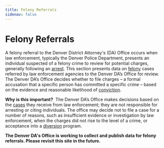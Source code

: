 ```yaml
---
title: Felony Referrals
sidenav: false
---
```

# Felony Referrals

A felony referral to the Denver District Attorney's (DA) Office occurs when law enforcement, typically the Denver Police Department, presents an individual suspected of a felony crime to review for potential charges, generally following an <a href="/technical-notes#arrest">arrest</a>. This section presents data on <a href="/technical-notes#felony">felony</a> cases referred by law enforcement agencies to the Denver DA’s Office for review. The Denver DA’s Office decides whether to file charges – a formal accusation that a specific person has committed a specific crime – based on the evidence and reasonable likelihood of <a href="/technical-notes#conviction">conviction</a>. 

**Why is this important?**  The Denver DA’s Office makes decisions based on the <a href="/technical-notes#case">cases</a> they receive from law enforcement; they are not responsible for arresting or citing individuals. The office may decide not to file a case for a number of reasons, such as insufficient evidence or investigation by law enforcement, when the charges did not rise to the level of a crime, or acceptance into a  <a href="/technical-notes#diversion">diversion</a> program.

**The Denver DA's Office is working to collect and publish data for felony referrals. Please revisit this site in the future.**

<!---

## Indicators

Below are a set of indicators that provide additional context about felony referrals. These indicators help the Denver DA's Office ensure we maximize government resources by making strategic decisions about which cases to accept for prosecution. 

<iframe title="Avoiding Unnecessary Felony Charges at Filing" aria-label="Interactive line chart" id="datawrapper-chart-qZJl6" src="https://datawrapper.dwcdn.net/qZJl6/" scrolling="no" frameborder="0" style="width: 0; min-width: 100% !important; border: none;" height="400"></iframe><script type="text/javascript">!function(){"use strict";window.addEventListener("message",(function(e){if(void 0!==e.data["datawrapper-height"]){var t=document.querySelectorAll("iframe");for(var a in e.data["datawrapper-height"])for(var r=0;r<t.length;r++){if(t[r].contentWindow===e.source)t[r].style.height=e.data["datawrapper-height"][a]+"px"}}}))}();
</script> <br>

\\\[The Denver DA's Office is working to collect and publish data for declined felony referrals. Please revisit this site in the future.]

<br>

<br>

\--->

<br>